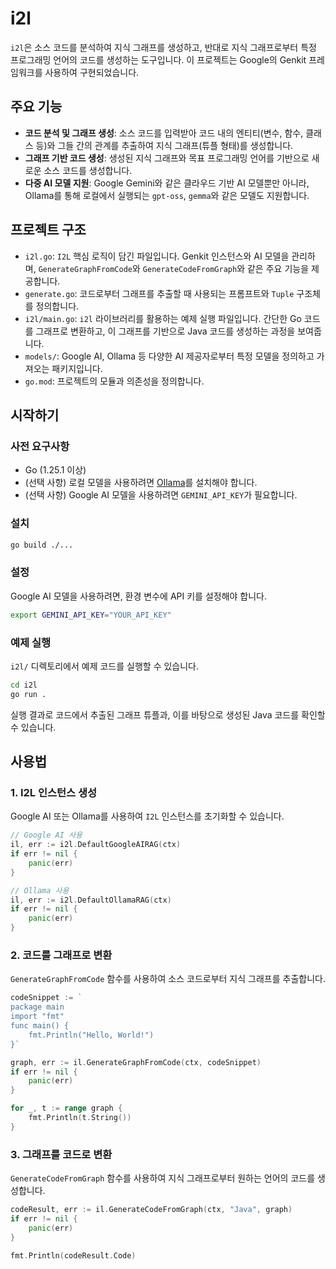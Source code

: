 # i2l

`i2l`은 소스 코드를 분석하여 지식 그래프를 생성하고, 반대로 지식 그래프로부터 특정 프로그래밍 언어의 코드를 생성하는 도구입니다. 이 프로젝트는 Google의 Genkit 프레임워크를 사용하여 구현되었습니다.

## 주요 기능

-   **코드 분석 및 그래프 생성**: 소스 코드를 입력받아 코드 내의 엔티티(변수, 함수, 클래스 등)와 그들 간의 관계를 추출하여 지식 그래프(튜플 형태)를 생성합니다.
-   **그래프 기반 코드 생성**: 생성된 지식 그래프와 목표 프로그래밍 언어를 기반으로 새로운 소스 코드를 생성합니다.
-   **다중 AI 모델 지원**: Google Gemini와 같은 클라우드 기반 AI 모델뿐만 아니라, Ollama를 통해 로컬에서 실행되는 `gpt-oss`, `gemma`와 같은 모델도 지원합니다.

## 프로젝트 구조

-   `i2l.go`: `I2L` 핵심 로직이 담긴 파일입니다. Genkit 인스턴스와 AI 모델을 관리하며, `GenerateGraphFromCode`와 `GenerateCodeFromGraph`와 같은 주요 기능을 제공합니다.
-   `generate.go`: 코드로부터 그래프를 추출할 때 사용되는 프롬프트와 `Tuple` 구조체를 정의합니다.
-   `i2l/main.go`: `i2l` 라이브러리를 활용하는 예제 실행 파일입니다. 간단한 Go 코드를 그래프로 변환하고, 이 그래프를 기반으로 Java 코드를 생성하는 과정을 보여줍니다.
-   `models/`: Google AI, Ollama 등 다양한 AI 제공자로부터 특정 모델을 정의하고 가져오는 패키지입니다.
-   `go.mod`: 프로젝트의 모듈과 의존성을 정의합니다.

## 시작하기

### 사전 요구사항

-   Go (1.25.1 이상)
-   (선택 사항) 로컬 모델을 사용하려면 [Ollama](https://ollama.com/)를 설치해야 합니다.
-   (선택 사항) Google AI 모델을 사용하려면 `GEMINI_API_KEY`가 필요합니다.

### 설치

```bash
go build ./...
```

### 설정

Google AI 모델을 사용하려면, 환경 변수에 API 키를 설정해야 합니다.

```bash
export GEMINI_API_KEY="YOUR_API_KEY"
```

### 예제 실행

`i2l/` 디렉토리에서 예제 코드를 실행할 수 있습니다.

```bash
cd i2l
go run .
```

실행 결과로 코드에서 추출된 그래프 튜플과, 이를 바탕으로 생성된 Java 코드를 확인할 수 있습니다.

## 사용법

### 1. I2L 인스턴스 생성

Google AI 또는 Ollama를 사용하여 `I2L` 인스턴스를 초기화할 수 있습니다.

```go
// Google AI 사용
il, err := i2l.DefaultGoogleAIRAG(ctx)
if err != nil {
    panic(err)
}

// Ollama 사용
il, err := i2l.DefaultOllamaRAG(ctx)
if err != nil {
    panic(err)
}
```

### 2. 코드를 그래프로 변환

`GenerateGraphFromCode` 함수를 사용하여 소스 코드로부터 지식 그래프를 추출합니다.

```go
codeSnippet := `
package main
import "fmt"
func main() {
    fmt.Println("Hello, World!")
}`

graph, err := il.GenerateGraphFromCode(ctx, codeSnippet)
if err != nil {
    panic(err)
}

for _, t := range graph {
    fmt.Println(t.String())
}
```

### 3. 그래프를 코드로 변환

`GenerateCodeFromGraph` 함수를 사용하여 지식 그래프로부터 원하는 언어의 코드를 생성합니다.

```go
codeResult, err := il.GenerateCodeFromGraph(ctx, "Java", graph)
if err != nil {
    panic(err)
}

fmt.Println(codeResult.Code)
```
